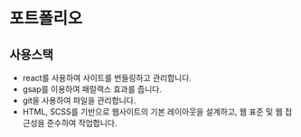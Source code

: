 # 포트폴리오
## 사용스택
- react를 사용하여 사이트를 번들링하고 관리합니다.
- gsap를 이용하여 패럴랙스 효과를 줍니다.
- git을 사용하여 파일을 관리합니다.
- HTML, SCSS를 기반으로 웹사이트의 기본 레이아웃을 설계하고, 웹 표준 및 웹 접근성을 준수하여 작업합니다.